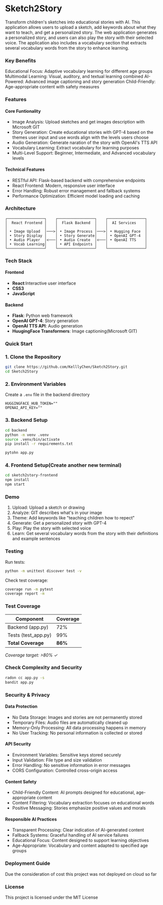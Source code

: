 # Sketch2Story
Transform children's sketches into educational stories with AI. This application allows users to upload a sketch, add keywords about what they want to teach, and get a personalized story. The web application generates a personalized story, and users can also play the story with their selected voice. The application also includes a vocabulary section that extracts several vocabulary words from the story to enhance learning.

### Key Benefits
Educational Focus: Adaptive vocabulary learning for different age groups
Multimodal Learning: Visual, auditory, and textual learning combined
AI-Powered: Advanced image captioning and story generation
Child-Friendly: Age-appropriate content with safety measures


### Features
#### Core Funtionality
- Image Analysis: Upload sketches and get images description with Microsoft GIT
- Story Generation: Create educational stories with GPT-4 based on the themes user input and use words align with the levels users choose
- Audio Generation: Generate naration of the story with OpenAI's TTS API
- Vocabulary Learning: Extract vocabulary for learning purposes
- Multi-Level Support: Beginner, Intermediate, and Advanced vocabulary levels

#### Technical Features
- RESTful API: Flask-based backend with comprehensive endpoints
- React Frontend: Modern, responsive user interface
- Error Handling: Robust error management and fallback systems
- Performance Optimization: Efficient model loading and caching

### Architecture
```text
┌─────────────────┐    ┌─────────────────┐    ┌─────────────────┐
│  React Frontend │    │  Flask Backend  │    │  AI Services    │
│                 │    │                 │    │                 │
│ • Image Upload  │───>│ • Image Process │───>│ • Hugging Face  │
│ • Story Display │    │ • Story Generate│    │ • OpenAI GPT-4  │
│ • Audio Player  │<───│ • Audio Create  │<───│ • OpenAI TTS    │
│ • Vocab Learning│    │ • API Endpoints │    │                 │
└─────────────────┘    └─────────────────┘    └─────────────────┘
```

### Tech Stack
#### Frontend
- **React**:Interactive user interface
- **CSS3**
- **JavaScript**
#### Backend
- **Flask**: Python web framework
- **OpenAI GPT-4**: Story generation
- **OpenAI TTS API**: Audio generation
- **HuugingFace Transformers**: Image captioning(Microsoft GIT)

### Quick Start
### 1. Clone the Repository
```bash
git clone https://github.com/KelllyChen/Sketch2Story.git
cd Sketch2Story
```

### 2. Environment Variables
Create a `.env` file in the backend directory
```.env
HUGGINGFACE_HUB_TOKEN=""
OPENAI_API_KEY=""
```

### 3. Backend Setup
```bash
cd backend
python -m venv .venv
source .venv/bin/activate
pip install -r requirements.txt
```
```bash
pytohn app.py
```

### 4. Frontend Setup(Create another new terminal)
```bash
cd sketch2story-frontend
npm install
npm start
```
### Demo
1. Upload: Upload a sketch or drawing
2. Analyze: GIT describes what's in your image
3. Theme: Add keywords like "teaching children how to repect"
4. Generate: Get a personalized story with GPT-4
5. Play: Play the story with selected voice
6. Learn: Get several vocabulary words from the story with their definitions and example sentences 

### Testing

Run tests:

```bash
python -m unittest discover test -v 
```

Check test coverage:

```bash
coverage run -m pytest
coverage report -m
```
### Test Coverage

| Component | Coverage | 
|-----------|----------|
| Backend (app.py) | 72% | 
| Tests (test_app.py) | 99% | 
| **Total Coverage** | **86%** | 

*Coverage target: >80% ✓*

### Check Complexity and Security
```bash
radon cc app.py -s
bandit app.py
```

### Security & Privacy
#### Data Protection
- No Data Storage: Images and stories are not permanently stored
- Temporary Files: Audio files are automatically cleaned up
- Memory-Only Processing: All data processing happens in memory
- No User Tracking: No personal information is collected or stored

#### API Security

- Environment Variables: Sensitive keys stored securely
- Input Validation: File type and size validation
- Error Handling: No sensitive information in error messages
- CORS Configuration: Controlled cross-origin access

#### Content Safety

- Child-Friendly Content: AI prompts designed for educational, age-appropriate content
- Content Filtering: Vocabulary extraction focuses on educational words
- Positive Messaging: Stories emphasize positive values and morals

#### Responsible AI Practices

- Transparent Processing: Clear indication of AI-generated content
- Fallback Systems: Graceful handling of AI service failures
- Educational Focus: Content designed to support learning objectives
- Age-Appropriate: Vocabulary and content adapted to specified age groups

### Deployment Guide
Due the consideration of cost this project was not deployed on cloud so far

### License
This project is licensed under the MIT License






